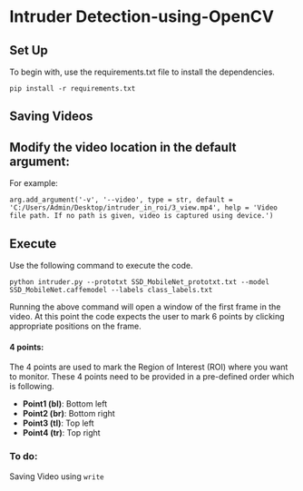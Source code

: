 
# Intruder Detection-using-OpenCV

## Set Up

To begin with, use the requirements.txt file to install the dependencies.
```
pip install -r requirements.txt
```

## Saving Videos

## Modify the video location in the default argument:

For example:
```
arg.add_argument('-v', '--video', type = str, default = 'C:/Users/Admin/Desktop/intruder_in_roi/3_view.mp4', help = 'Video file path. If no path is given, video is captured using device.') 
```

## Execute

Use the following command to execute the code.
```
python intruder.py --prototxt SSD_MobileNet_prototxt.txt --model SSD_MobileNet.caffemodel --labels class_labels.txt
```

Running the above command will open a window of the first frame in the video. At this point the code expects the user to mark 6 points by clicking appropriate positions on the frame.

#### 4 points:
The 4 points are used to mark the Region of Interest (ROI) where you want to monitor.
These 4 points need to be provided in a pre-defined order which is following.

* __Point1 (bl)__: Bottom left
* __Point2 (br)__: Bottom right
* __Point3 (tl)__: Top left
* __Point4 (tr)__: Top right


### To do:
Saving Video using ```write```
